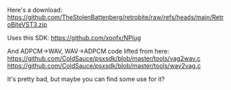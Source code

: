 Here's a download: https://github.com/TheStolenBattenberg/retrobite/raw/refs/heads/main/RetroBiteVST3.zip

Uses this SDK:
https://github.com/xoofx/NPlug

And ADPCM->WAV, WAV->ADPCM code lifted from here:
https://github.com/ColdSauce/psxsdk/blob/master/tools/vag2wav.c
https://github.com/ColdSauce/psxsdk/blob/master/tools/wav2vag.c

It's pretty bad, but maybe you can find some use for it?

